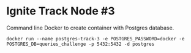 # Ignite Track Node #3

Command line Docker to create container with Postgres database.

`docker run --name postgres-track-3 -e POSTGRES_PASSWORD=docker -e POSTGRES_DB=queries_challenge -p 5432:5432 -d postgres`
